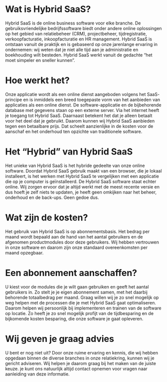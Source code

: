 <properties menutitle="Over Hybrid SaaS" pagetitle="Hybrid SaaS | Online Business Software" description="" />

# Wat is Hybrid SaaS?
Hybrid SaaS is de online business software voor elke branche. De gebruiksvriendelijke bedrijfssoftware biedt onder andere online oplossingen op het gebied van relatiebeheer (<label>CRM</label>), projectbeheer, tijdregistratie, verkoopfacturatie, inkoopfacturatie en <label keyword="HRM">HR management</label>. Hybrid SaaS is ontstaan vanuit de praktijk en is gebaseerd op onze jarenlange ervaring in ondernemen: wij weten dat je niet alle tijd aan je administratie en boekhouding wilt besteden. Hybrid SaaS werkt vanuit de gedachte “het moet simpeler en sneller kunnen”.


# Hoe werkt het? #
Onze applicatie wordt als een online dienst aangeboden volgens het <label>SaaS</label>-principe en is inmiddels een breed toegepaste vorm van het aanbieden van applicaties als een online dienst. De software-applicatie en de bijbehorende database met gegevens staan op een externe server. Via het internet heeft je toegang tot Hybrid SaaS. Daarnaast betekent het dat je alleen betaalt voor het deel dat je gebruikt. Daarom kunnen wij Hybrid SaaS aanbieden tegen een betaalbare prijs. Dat scheelt aanzienlijke in de kosten voor de aanschaf en het onderhoud ten opzichte van traditionele software. 


# Het “Hybrid” van Hybrid SaaS #
Het unieke van Hybrid SaaS is het hybride gedeelte van onze online software. Doordat Hybrid SaaS gebruik maakt van een browser, die je lokaal installeert, is het werken met Hybrid SaaS te vergelijken met een applicatie die op je computer is geïnstalleerd. De Hybrid SaaS software staat echter online. Wij zorgen ervoor dat je altijd werkt met de meest recente versie en dus hoeft je zelf niets te updaten, je heeft geen omkijken naar het beheer, onderhoud en de back-ups. Geen gedoe dus.


# Wat zijn de kosten? #
Het gebruik van Hybrid SaaS is op abonnementsbasis. Het bedrag per maand wordt bepaald aan de hand van het aantal gebruikers en de afgenomen productmodules door deze gebruikers. Wij hebben vertrouwen in onze software en daarom zijn onze standaard overeenkomsten per maand opzegbaar.


# Een abonnement aanschaffen? #
U kiest voor de modules die je wilt gaan gebruiken en geeft het aantal gebruikers in. Zo stelt je je eigen abonnement samen, met het daarbij behorende totaalbedrag per maand. 
Graag willen wij je zo snel mogelijk op weg helpen met de processen die je met Hybrid SaaS gaat optimaliseren. Daarom helpen wij persoonlijk bij implementeren en trainen van de software op locatie. Zo heeft je zo snel mogelijk profijt van de tijdbesparing en de bijkomende kosten besparing, die onze software je gaat opleveren.


# Wij geven je graag advies #
U bent er nog niet uit? Door onze ruime ervaring en kennis, die wij hebben opgedaan binnen de diverse branches in onze relatiekring, kunnen wij je gericht adviseren. Wij helpen je daarom graag bij het maken van de juiste keuze. je kunt ons natuurlijk altijd contact opnemen voor vragen naar aanleiding van deze informatie.